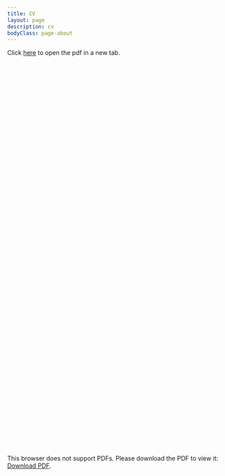 ```yaml
---
title: CV
layout: page
description: cv
bodyClass: page-about
---
```

Click [here](https://keziaolive.github.io/images/240720_CV.pdf) to open the pdf in a new tab.
<object data="https://keziaolive.github.io/images/240720_CV.pdf" type="application/pdf" frameborder="0" width="100%" height="900px" style="padding: 20px;">
    <embed src="https://keziaolive.github.io/images/240720_CV.pdf" width="100%" height="900px">
        <p>This browser does not support PDFs. Please download the PDF to view it: <a href="https://keziaolive.github.io/olivesblog/images/240720_CV.pdf">Download PDF</a>.</p>
    </embed>
</object>

